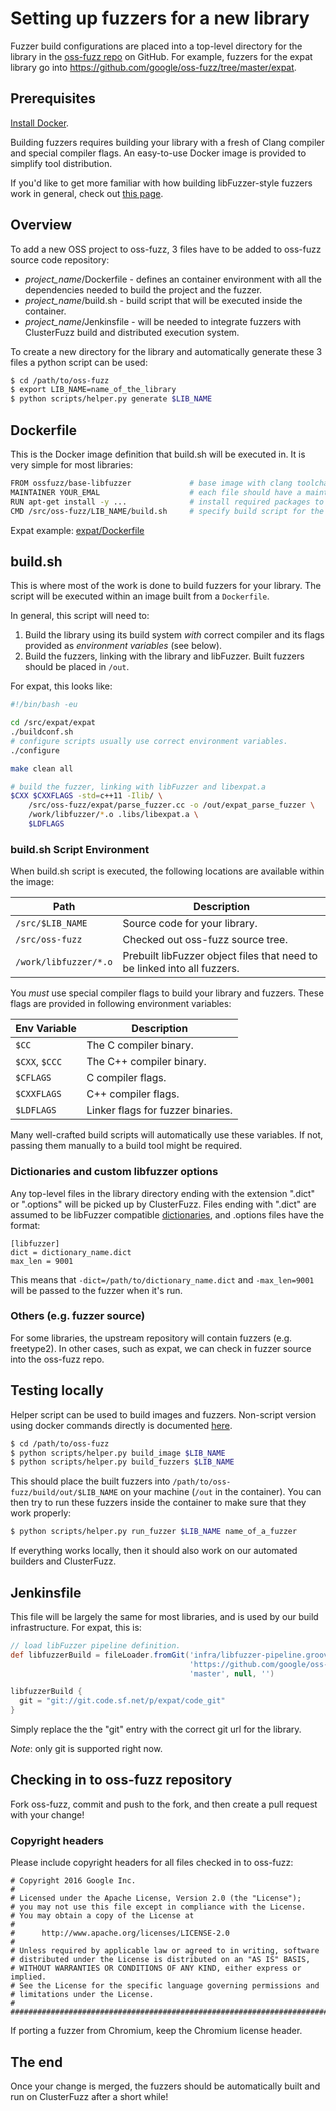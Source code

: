 # Setting up fuzzers for a new library

Fuzzer build configurations are placed into a top-level directory for the
library in the [oss-fuzz repo] on GitHub. For example, fuzzers for the expat
library go into <https://github.com/google/oss-fuzz/tree/master/expat>.

## Prerequisites

[Install Docker].

Building fuzzers requires building your library with a fresh of 
Clang compiler and special compiler flags. An easy-to-use Docker image is 
provided to simplify tool distribution.

If you'd like to get more familiar with how building libFuzzer-style fuzzers work in
general, check out [this page](http://llvm.org/docs/LibFuzzer.html).

## Overview

To add a new OSS project to oss-fuzz, 3 files have to be added to oss-fuzz source code repository:

* *project_name*/Dockerfile - defines an container environment with all the dependencies needed to build the project and the fuzzer.
* *project_name*/build.sh - build script that will be executed inside the container.
* *project_name*/Jenkinsfile - will be needed to integrate fuzzers with ClusterFuzz build and distributed execution system.

To create a new directory for the library and automatically generate these 3 files a python script can be used:

```bash
$ cd /path/to/oss-fuzz
$ export LIB_NAME=name_of_the_library
$ python scripts/helper.py generate $LIB_NAME
```

## Dockerfile

This is the Docker image definition that build.sh will be executed in.
It is very simple for most libraries:
```bash
FROM ossfuzz/base-libfuzzer             # base image with clang toolchain
MAINTAINER YOUR_EMAL                    # each file should have a maintainer 
RUN apt-get install -y ...              # install required packages to build a project
CMD /src/oss-fuzz/LIB_NAME/build.sh     # specify build script for the project.
```
Expat example: [expat/Dockerfile](../expat/Dockerfile)

## build.sh

This is where most of the work is done to build fuzzers for your library. The script will
be executed within an image built from a `Dockerfile`.

In general, this script will need to:

1. Build the library using its build system *with* correct compiler and its flags provided as *environment variables* (see below). 
2. Build the fuzzers, linking with the library and libFuzzer. Built fuzzers
   should be placed in `/out`.

For expat, this looks like:

```bash
#!/bin/bash -eu

cd /src/expat/expat
./buildconf.sh
# configure scripts usually use correct environment variables.
./configure

make clean all

# build the fuzzer, linking with libFuzzer and libexpat.a
$CXX $CXXFLAGS -std=c++11 -Ilib/ \
    /src/oss-fuzz/expat/parse_fuzzer.cc -o /out/expat_parse_fuzzer \
    /work/libfuzzer/*.o .libs/libexpat.a \
    $LDFLAGS
```

### build.sh Script Environment 

When build.sh script is executed, the following locations are available within the image:

| Path                  | Description
| ------                | -----
| `/src/$LIB_NAME`      | Source code for your library. 
| `/src/oss-fuzz`       | Checked out oss-fuzz source tree. 
| `/work/libfuzzer/*.o` | Prebuilt libFuzzer object files that need to be linked into all fuzzers.

You *must* use special compiler flags to build your library and fuzzers.
These flags are provided in following environment variables:

| Env Variable    | Description
| -------------   | --------
| `$CC`           | The C compiler binary.
| `$CXX`, `$CCC`  | The C++ compiler binary.
| `$CFLAGS`       | C compiler flags.
| `$CXXFLAGS`     | C++ compiler flags.
| `$LDFLAGS`      | Linker flags for fuzzer binaries.

Many well-crafted build scripts will automatically use these variables. If not,
passing them manually to a build tool might be required.

### Dictionaries and custom libfuzzer options

Any top-level files in the library directory ending with the extension ".dict"
or ".options" will be picked up by ClusterFuzz. Files ending with ".dict" are
assumed to be libFuzzer compatible [dictionaries], and .options files have the
format:

```
[libfuzzer]
dict = dictionary_name.dict
max_len = 9001
```

This means that `-dict=/path/to/dictionary_name.dict` and `-max_len=9001` will
be passed to the fuzzer when it's run.

### Others (e.g. fuzzer source)

For some libraries, the upstream repository will contain fuzzers (e.g.
freetype2). In other cases, such as expat, we can check in fuzzer source into
the oss-fuzz repo.

## Testing locally

Helper script can be used to build images and fuzzers. Non-script
version using docker commands directly is documented [here](building_running_fuzzers_external.md).

```bash
$ cd /path/to/oss-fuzz
$ python scripts/helper.py build_image $LIB_NAME
$ python scripts/helper.py build_fuzzers $LIB_NAME
```

This should place the built fuzzers into `/path/to/oss-fuzz/build/out/$LIB_NAME`
on your machine (`/out` in the container). You can then try to run these fuzzers
inside the container to make sure that they work properly:

```bash
$ python scripts/helper.py run_fuzzer $LIB_NAME name_of_a_fuzzer
```

If everything works locally, then it should also work on our automated builders
and ClusterFuzz.

## Jenkinsfile

This file will be largely the same for most libraries, and is used by our build
infrastructure. For expat, this is:

```groovy
// load libFuzzer pipeline definition.
def libfuzzerBuild = fileLoader.fromGit('infra/libfuzzer-pipeline.groovy',
                                        'https://github.com/google/oss-fuzz.git',
                                        'master', null, '')

libfuzzerBuild {
  git = "git://git.code.sf.net/p/expat/code_git"
}
```

Simply replace the the "git" entry with the correct git url for the library.

*Note*: only git is supported right now.

## Checking in to oss-fuzz repository

Fork oss-fuzz, commit and push to the fork, and then create a pull request with
your change!

### Copyright headers

Please include copyright headers for all files checked in to oss-fuzz:

```
# Copyright 2016 Google Inc.
#
# Licensed under the Apache License, Version 2.0 (the "License");
# you may not use this file except in compliance with the License.
# You may obtain a copy of the License at
#
#      http://www.apache.org/licenses/LICENSE-2.0
#
# Unless required by applicable law or agreed to in writing, software
# distributed under the License is distributed on an "AS IS" BASIS,
# WITHOUT WARRANTIES OR CONDITIONS OF ANY KIND, either express or implied.
# See the License for the specific language governing permissions and
# limitations under the License.
#
################################################################################
```

If porting a fuzzer from Chromium, keep the Chromium license header.

## The end

Once your change is merged, the fuzzers should be automatically built and run on
ClusterFuzz after a short while!

[oss-fuzz repo]: https://github.com/google/oss-fuzz
[dictionaries]: http://llvm.org/docs/LibFuzzer.html#dictionaries
[Install Docker]: https://docs.docker.com/engine/installation/linux/ubuntulinux/
